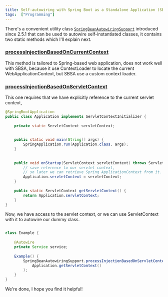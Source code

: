 ```yaml
---
title: Self-autowiring with Spring Boot as a Standalone Application (SBSA)
tags:  ["Programming"]
---
```


There's a convenient utility class [`SpringBeanAutowiringSupport`](https://docs.spring.io/spring/docs/5.0.9.RELEASE/javadoc-api/org/springframework/web/context/support/SpringBeanAutowiringSupport.html) introduced since 2.5.1 that can be used to autowire self-instantiated classes, it contains two static methods which I'll explain next.

### [processInjectionBasedOnCurrentContext](https://docs.spring.io/spring/docs/5.0.9.RELEASE/javadoc-api/org/springframework/web/context/support/SpringBeanAutowiringSupport.html#processInjectionBasedOnCurrentContext-java.lang.Object-)

This method is tailored to Spring-based web application, does not work well with SBSA, because it use ContextLoader to locate the current WebApplicationContext, but SBSA use a custom context loader.


### [processInjectionBasedOnServletContext](https://docs.spring.io/spring/docs/5.0.9.RELEASE/javadoc-api/org/springframework/web/context/support/SpringBeanAutowiringSupport.html#processInjectionBasedOnServletContext-java.lang.Object-javax.servlet.ServletContext-)

This one requires that we have explicitly reference to the current servlet context, 


```java
@SpringBootApplication
public class Application implements ServletContextInitializer {
    
    private static ServletContext servletContext;
    
    
    public static void main(String[] args) {
        SpringApplication.run(Application.class, args);
    }
    
    
    public void onStartup(ServletContext servletContext) throws ServletException {
        // save reference to our servlet context, 
        // so later we can retrieve Spring ApplicationContext from it.
        Application.servletContext = servletContext;
    }
    
    public static ServletContext getServletContext() {
        return Application.servletContext;
    }
}
```

Now, we have access to the servlet context, or we can use ServletContext with it to autowire our dummy class.


```java

class Example {
    
    @Autowire
    private Service service;
    
    Example() {
        SpringBeanAutowiringSupport.processInjectionBasedOnServletContext(this, 
            Application.getServletContext()
        );
    }
}

```

We're done, I hope you find it helpful!